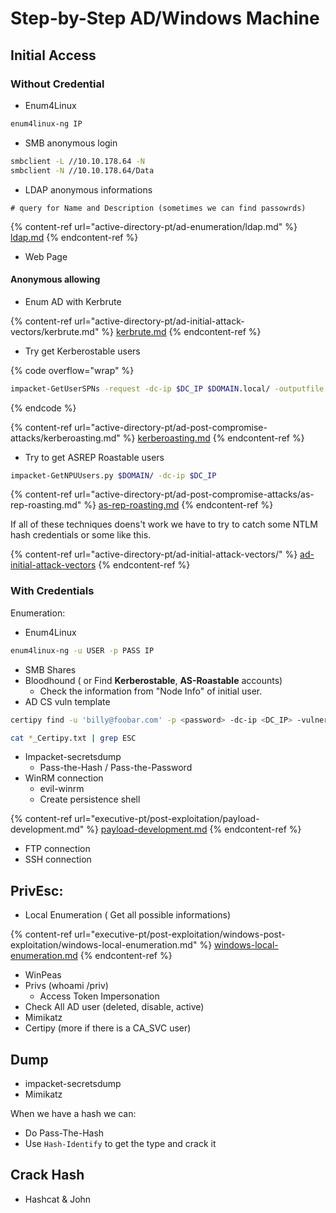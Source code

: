 # Step-by-Step AD/Windows Machine

## Initial Access

### Without Credential

* Enum4Linux&#x20;

```bash
enum4linux-ng IP
```

* SMB anonymous login

```bash
smbclient -L //10.10.178.64 -N
smbclient -N //10.10.178.64/Data
```

* LDAP anonymous informations

```
# query for Name and Description (sometimes we can find passowrds)

```

{% content-ref url="active-directory-pt/ad-enumeration/ldap.md" %}
[ldap.md](active-directory-pt/ad-enumeration/ldap.md)
{% endcontent-ref %}

* Web Page&#x20;

#### Anonymous allowing

* Enum AD with Kerbrute

{% content-ref url="active-directory-pt/ad-initial-attack-vectors/kerbrute.md" %}
[kerbrute.md](active-directory-pt/ad-initial-attack-vectors/kerbrute.md)
{% endcontent-ref %}

* Try get Kerberostable users

{% code overflow="wrap" %}
```bash
impacket-GetUserSPNs -request -dc-ip $DC_IP $DOMAIN.local/ -outputfile hashes.kerberoast
```
{% endcode %}

{% content-ref url="active-directory-pt/ad-post-compromise-attacks/kerberoasting.md" %}
[kerberoasting.md](active-directory-pt/ad-post-compromise-attacks/kerberoasting.md)
{% endcontent-ref %}

* Try to get ASREP Roastable users

```bash
impacket-GetNPUUsers.py $DOMAIN/ -dc-ip $DC_IP 
```

{% content-ref url="active-directory-pt/ad-post-compromise-attacks/as-rep-roasting.md" %}
[as-rep-roasting.md](active-directory-pt/ad-post-compromise-attacks/as-rep-roasting.md)
{% endcontent-ref %}



If all of these techniques doens't work we have to try to catch some NTLM hash credentials or some like this.

{% content-ref url="active-directory-pt/ad-initial-attack-vectors/" %}
[ad-initial-attack-vectors](active-directory-pt/ad-initial-attack-vectors/)
{% endcontent-ref %}



### With Credentials

Enumeration:

* Enum4Linux&#x20;

```bash
enum4linux-ng -u USER -p PASS IP
```

* SMB Shares
* Bloodhound ( or Find **Kerberostable**, **AS-Roastable** accounts)
  * Check the information from "Node Info" of initial user.
* AD CS vuln template

```bash
certipy find -u 'billy@foobar.com' -p <password> -dc-ip <DC_IP> -vulnerable -enabled

cat *_Certipy.txt | grep ESC
```

* Impacket-secretsdump
  * Pass-the-Hash / Pass-the-Password
* WinRM connection
  * evil-winrm
  * Create persistence shell&#x20;

{% content-ref url="executive-pt/post-exploitation/payload-development.md" %}
[payload-development.md](executive-pt/post-exploitation/payload-development.md)
{% endcontent-ref %}

* FTP connection
* SSH connection





## PrivEsc:

* Local Enumeration ( Get all possible informations)

{% content-ref url="executive-pt/post-exploitation/windows-post-exploitation/windows-local-enumeration.md" %}
[windows-local-enumeration.md](executive-pt/post-exploitation/windows-post-exploitation/windows-local-enumeration.md)
{% endcontent-ref %}

* WinPeas
* Privs (whoami /priv)
  * Access Token Impersonation
* Check All AD user (deleted, disable, active)
* Mimikatz&#x20;
* Certipy (more if there is a CA\_SVC user)



## Dump

* impacket-secretsdump
* Mimikatz

When we have a hash we can:

* Do Pass-The-Hash
* Use `Hash-Identify` to get the type and crack it



## Crack Hash

* Hashcat & John

